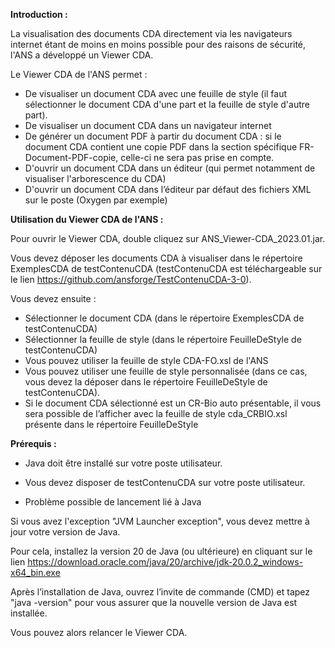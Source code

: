 **Introduction :**

La visualisation des documents CDA directement via les navigateurs internet étant de moins en moins possible pour des raisons de sécurité, l'ANS a développé un Viewer CDA.

Le Viewer CDA de l'ANS permet :

- De visualiser un document CDA avec une feuille de style (il faut sélectionner le document CDA d'une part et la feuille de style d'autre part).
- De visualiser un document CDA dans un navigateur internet
- De générer un document PDF à partir du document CDA : si le document CDA contient une copie PDF dans la section spécifique FR-Document-PDF-copie, celle-ci ne sera pas prise en compte.
- D'ouvrir un document CDA dans un éditeur (qui permet notamment de visualiser l'arborescence du CDA)
- D'ouvrir un document CDA dans l’éditeur par défaut des fichiers XML sur le poste (Oxygen par exemple)

**Utilisation du Viewer CDA de l'ANS :**

Pour ouvrir le Viewer CDA, double cliquez sur ANS_Viewer-CDA_2023.01.jar.

Vous devez déposer les documents CDA à visualiser dans le répertoire ExemplesCDA de testContenuCDA (testContenuCDA est téléchargeable sur le lien https://github.com/ansforge/TestContenuCDA-3-0).

Vous devez ensuite :

- Sélectionner le document CDA (dans le répertoire ExemplesCDA de testContenuCDA)
- Sélectionner la feuille de style (dans le répertoire FeuilleDeStyle de testContenuCDA)
- Vous pouvez utiliser la feuille de style CDA-FO.xsl de l'ANS
- Vous pouvez utiliser une feuille de style personnalisée (dans ce cas, vous devez la déposer dans le répertoire FeuilleDeStyle de testContenuCDA).
- Si le document CDA sélectionné est un CR-Bio auto présentable, il vous sera possible de l’afficher avec la feuille de style cda_CRBIO.xsl présente   dans le répertoire FeuilleDeStyle

**Prérequis :**

- Java doit être installé sur votre poste utilisateur.

- Vous devez disposer de testContenuCDA sur votre poste utilisateur.

- Problème possible de lancement lié à Java

Si vous avez l'exception "JVM Launcher exception", vous devez mettre à jour votre version de Java.

Pour cela, installez la version 20 de Java (ou ultérieure) en cliquant sur le lien https://download.oracle.com/java/20/archive/jdk-20.0.2_windows-x64_bin.exe

Après l’installation de Java, ouvrez l’invite de commande (CMD) et tapez "java -version" pour vous assurer que la nouvelle version de Java est installée.

Vous pouvez alors relancer le Viewer CDA. 
